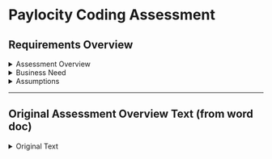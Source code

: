 # Paylocity Coding Assessment

## Requirements Overview

<details>
  <summary>Assessment Overview</summary>

  <br>

  _Each of our Paylocity product teams operates like a small startup, **empowered to deliver business value** in whatever way they see fit_.  
  
  Because our teams are close knit and fast moving it is imperative that you are able to work collaboratively with your fellow developers.

  This coding challenge is designed to allow you to demonstrate your abilities and discuss your approach to design and implementation with your potential colleagues. You are not expected to spend more than a few hours on this project, and you are free to use whatever technologies you prefer but please be prepared to discuss the choices you’ve made.
  
  <u>The most important part of this challenge is to use your work as a jumping off pointfor a broad and deep conversation with our developers.</u>

  We are expecting candidates to typically spend about 2-3 hours on this exercise, and we realize that this may lead to an incomplete implementation.  Please take this as an opportunity to demonstrate the best of your abilities – **_feel free to mock out or skip pieces of the implementation and focus your time on exactly what <u>you’d like to show us</u>_**.  
  
  **We’re not looking for you to give up your weekend for this project, we want something to start a meaningful conversation.**
  
  ---

</details>

<details>
  <summary>Business Need</summary>

  <br>
  One of the critical functions that we provide for our clients is the ability to pay for their employees’ benefits packages.  A portion of these costs are deducted from their paycheck, and we handle that deduction.
  
  <br />
  <br />
  
  <u>**Please demonstrate how you would code the following scenario:**</u>
  
  * The cost of benefits is $1000 / year for each employee
  * Each dependent (children and possibly spouses) incurs a cost of $500/year
  * Anyone whose name starts with ‘A’ gets a 10% discount, employee or dependent

  Because this calculation will be needed in multiple places, eg: _multiple_ web applications, mobile devices, etc we will need:
  * A well-designed domain API to serve this data in a _scalable_ fashion. 
  * Employees may use one **or more** devices to choose their benefits package as part of a multi-step process that involves:
    1. managing dependents
    1. need a preview of the costs
    1. administrators need to preview payroll before it is run to double check the numbers.  
  * The **_costs may change in between_**, so the calculation needs to reflect the _current_ state of the calculation, rather than the state at the time the employee entered it.

  ### This is of course a contrived example. We want to know how <u>**_you_**</u> would:

  1. Design the API
  1. Design the Backing Data Store
  1. Implement the:
      1. Class Structure
      1. Calculations
  
  ---

</details>

<details>
  <summary>Assumptions</summary>

  <br>

  **_You can make the following assumptions_**:
  * All employees are paid $2000 per paycheck <u>**_before_**</u> deductions
  * There are <u>**_26_**</u> paychecks in a year
</details>

---

## Original Assessment Overview Text (from word doc)

<details>
  <summary>Original Text</summary>

  <br />
  <br />
  Coding Challenge Overview:

  Each of our Paylocity product teams operates like a small startup, empowered to deliver business value in whatever way they see fit.   Because our teams are close knit and fast moving it is imperative that you are able to work collaboratively with your fellow developers.

  This coding challenge is designed to allow you to demonstrate your abilities and discuss your approach to design and implementation with your potential colleagues. You are not expected to spend more than a few hours on this project, and you are free to use whatever technologies you prefer but please be prepared to discuss the choices you’ve made.  The most important part of this challenge is to use your work as a jumping off point for a broad and deep conversation with our developers.

  We are expecting candidates to typically spend about 2-3 hours on this exercise, and we realize that this may lead to an incomplete implementation.  Please take this as an opportunity to demonstrate the best of your abilities – feel free to mock out or skip pieces of the implementation and focus your time on exactly what you’d like to show us.  We’re not looking for you to give up your weekend for this project, we want something to start a meaningful conversation.

  Business Need:

  One of the critical functions that we provide for our clients is the ability to pay for their employees’ benefits packages.  A portion of these costs are deducted from their paycheck, and we handle that deduction.  Please demonstrate how you would code the following scenario:
  *	The cost of benefits is $1000/year for each employee
  *	Each dependent (children and possibly spouses) incurs a cost of $500/year
  *	Anyone whose name starts with ‘A’ gets a 10% discount, employee or dependent

  Because this calculation will be needed in multiple places (multiple web applications, mobile devices, etc…) we will need a well-designed domain API to serve this data in a scalable fashion. Employees may use one or more devices to choose their benefits package as part of a multi-step process that involves inputting dependents and need a preview of the costs, and administrators need to preview payroll before it is run to double check the numbers.  The costs may change in between, so the calculation needs to reflect the current state of the calculation, rather than the state at the time the employee entered it.

  This is of course a contrived example.  We want to know how you would design the API and backing data store, and then implement the class structure and calculations.

  You can make the following assumptions:
  *	All employees are paid $2000 per paycheck before deductions
  *	There are 26 paychecks in a year

</details>
